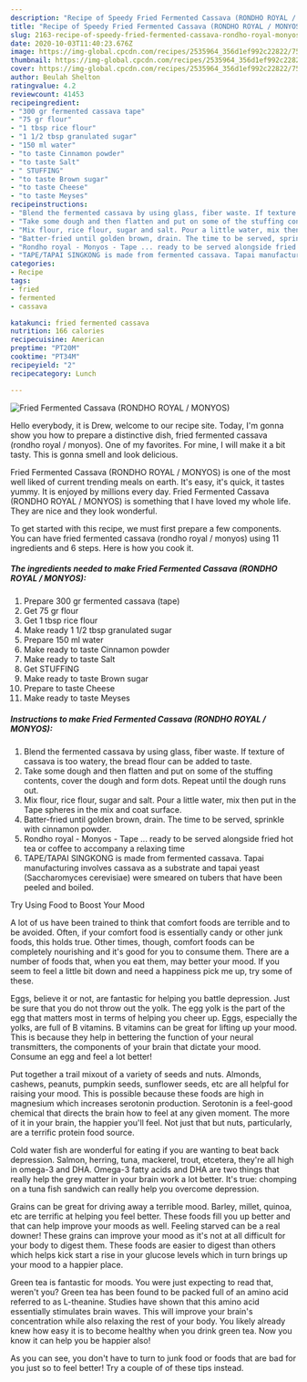 ```yaml
---
description: "Recipe of Speedy Fried Fermented Cassava (RONDHO ROYAL / MONYOS)"
title: "Recipe of Speedy Fried Fermented Cassava (RONDHO ROYAL / MONYOS)"
slug: 2163-recipe-of-speedy-fried-fermented-cassava-rondho-royal-monyos
date: 2020-10-03T11:40:23.676Z
image: https://img-global.cpcdn.com/recipes/2535964_356d1ef992c22822/751x532cq70/fried-fermented-cassava-rondho-royal-monyos-recipe-main-photo.jpg
thumbnail: https://img-global.cpcdn.com/recipes/2535964_356d1ef992c22822/751x532cq70/fried-fermented-cassava-rondho-royal-monyos-recipe-main-photo.jpg
cover: https://img-global.cpcdn.com/recipes/2535964_356d1ef992c22822/751x532cq70/fried-fermented-cassava-rondho-royal-monyos-recipe-main-photo.jpg
author: Beulah Shelton
ratingvalue: 4.2
reviewcount: 41453
recipeingredient:
- "300 gr fermented cassava tape"
- "75 gr flour"
- "1 tbsp rice flour"
- "1 1/2 tbsp granulated sugar"
- "150 ml water"
- "to taste Cinnamon powder"
- "to taste Salt"
- " STUFFING"
- "to taste Brown sugar"
- "to taste Cheese"
- "to taste Meyses"
recipeinstructions:
- "Blend the fermented cassava by using glass, fiber waste. If texture of cassava is too watery, the bread flour can be added to taste."
- "Take some dough and then flatten and put on some of the stuffing contents, cover the dough and form dots. Repeat until the dough runs out."
- "Mix flour, rice flour, sugar and salt. Pour a little water, mix then put in the Tape spheres in the mix and coat surface."
- "Batter-fried until golden brown, drain. The time to be served, sprinkle with cinnamon powder."
- "Rondho royal - Monyos - Tape ... ready to be served alongside fried hot tea or coffee to accompany a relaxing time"
- "TAPE/TAPAI SINGKONG is made from fermented cassava. Tapai manufacturing involves cassava as a substrate and tapai yeast (Saccharomyces cerevisiae) were smeared on tubers that have been peeled and boiled."
categories:
- Recipe
tags:
- fried
- fermented
- cassava

katakunci: fried fermented cassava 
nutrition: 166 calories
recipecuisine: American
preptime: "PT20M"
cooktime: "PT34M"
recipeyield: "2"
recipecategory: Lunch

---
```



![Fried Fermented Cassava (RONDHO ROYAL / MONYOS)](https://img-global.cpcdn.com/recipes/2535964_356d1ef992c22822/751x532cq70/fried-fermented-cassava-rondho-royal-monyos-recipe-main-photo.jpg)

Hello everybody, it is Drew, welcome to our recipe site. Today, I'm gonna show you how to prepare a distinctive dish, fried fermented cassava (rondho royal / monyos). One of my favorites. For mine, I will make it a bit tasty. This is gonna smell and look delicious.



Fried Fermented Cassava (RONDHO ROYAL / MONYOS) is one of the most well liked of current trending meals on earth. It's easy, it's quick, it tastes yummy. It is enjoyed by millions every day. Fried Fermented Cassava (RONDHO ROYAL / MONYOS) is something that I have loved my whole life. They are nice and they look wonderful.


To get started with this recipe, we must first prepare a few components. You can have fried fermented cassava (rondho royal / monyos) using 11 ingredients and 6 steps. Here is how you cook it.

<!--inarticleads1-->

##### The ingredients needed to make Fried Fermented Cassava (RONDHO ROYAL / MONYOS):

1. Prepare 300 gr fermented cassava (tape)
1. Get 75 gr flour
1. Get 1 tbsp rice flour
1. Make ready 1 1/2 tbsp granulated sugar
1. Prepare 150 ml water
1. Make ready to taste Cinnamon powder
1. Make ready to taste Salt
1. Get  STUFFING
1. Make ready to taste Brown sugar
1. Prepare to taste Cheese
1. Make ready to taste Meyses




<!--inarticleads2-->

##### Instructions to make Fried Fermented Cassava (RONDHO ROYAL / MONYOS):

1. Blend the fermented cassava by using glass, fiber waste. If texture of cassava is too watery, the bread flour can be added to taste.
1. Take some dough and then flatten and put on some of the stuffing contents, cover the dough and form dots. Repeat until the dough runs out.
1. Mix flour, rice flour, sugar and salt. Pour a little water, mix then put in the Tape spheres in the mix and coat surface.
1. Batter-fried until golden brown, drain. The time to be served, sprinkle with cinnamon powder.
1. Rondho royal - Monyos - Tape ... ready to be served alongside fried hot tea or coffee to accompany a relaxing time
1. TAPE/TAPAI SINGKONG is made from fermented cassava. Tapai manufacturing involves cassava as a substrate and tapai yeast (Saccharomyces cerevisiae) were smeared on tubers that have been peeled and boiled.




Try Using Food to Boost Your Mood


A lot of us have been trained to think that comfort foods are terrible and to be avoided. Often, if your comfort food is essentially candy or other junk foods, this holds true. Other times, though, comfort foods can be completely nourishing and it's good for you to consume them. There are a number of foods that, when you eat them, may better your mood. If you seem to feel a little bit down and need a happiness pick me up, try some of these.

Eggs, believe it or not, are fantastic for helping you battle depression. Just be sure that you do not throw out the yolk. The egg yolk is the part of the egg that matters most in terms of helping you cheer up. Eggs, especially the yolks, are full of B vitamins. B vitamins can be great for lifting up your mood. This is because they help in bettering the function of your neural transmitters, the components of your brain that dictate your mood. Consume an egg and feel a lot better!

Put together a trail mixout of a variety of seeds and nuts. Almonds, cashews, peanuts, pumpkin seeds, sunflower seeds, etc are all helpful for raising your mood. This is possible because these foods are high in magnesium which increases serotonin production. Serotonin is a feel-good chemical that directs the brain how to feel at any given moment. The more of it in your brain, the happier you'll feel. Not just that but nuts, particularly, are a terrific protein food source.

Cold water fish are wonderful for eating if you are wanting to beat back depression. Salmon, herring, tuna, mackerel, trout, etcetera, they're all high in omega-3 and DHA. Omega-3 fatty acids and DHA are two things that really help the grey matter in your brain work a lot better. It's true: chomping on a tuna fish sandwich can really help you overcome depression. 

Grains can be great for driving away a terrible mood. Barley, millet, quinoa, etc are terrific at helping you feel better. These foods fill you up better and that can help improve your moods as well. Feeling starved can be a real downer! These grains can improve your mood as it's not at all difficult for your body to digest them. These foods are easier to digest than others which helps kick start a rise in your glucose levels which in turn brings up your mood to a happier place.

Green tea is fantastic for moods. You were just expecting to read that, weren't you? Green tea has been found to be packed full of an amino acid referred to as L-theanine. Studies have shown that this amino acid essentially stimulates brain waves. This will improve your brain's concentration while also relaxing the rest of your body. You likely already knew how easy it is to become healthy when you drink green tea. Now you know it can help you be happier also!

As you can see, you don't have to turn to junk food or foods that are bad for you just so to feel better! Try  a  couple of  of  these  tips  instead.

